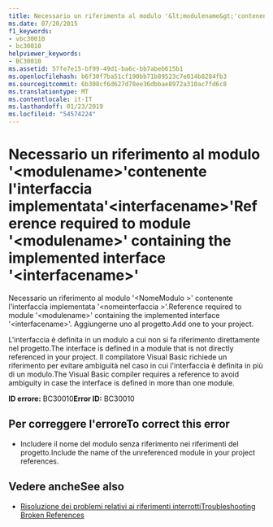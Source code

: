 ```yaml
---
title: Necessario un riferimento al modulo '&lt;modulename&gt;'contenente l'interfaccia implementata'&lt;interfacename&gt;'
ms.date: 07/20/2015
f1_keywords:
- vbc30010
- bc30010
helpviewer_keywords:
- BC30010
ms.assetid: 57fe7e15-bf99-49d1-ba6c-bb7abeb615b1
ms.openlocfilehash: b6f30f7ba51cf190bb71b89523c7e014b8284fb3
ms.sourcegitcommit: 6b308cf6d627d78ee36dbbae8972a310ac7fd6c8
ms.translationtype: MT
ms.contentlocale: it-IT
ms.lasthandoff: 01/23/2019
ms.locfileid: "54574224"
---
```

# <a name="reference-required-to-module-ltmodulenamegt-containing-the-implemented-interface-ltinterfacenamegt"></a><span data-ttu-id="2f7ec-102">Necessario un riferimento al modulo '&lt;modulename&gt;'contenente l'interfaccia implementata'&lt;interfacename&gt;'</span><span class="sxs-lookup"><span data-stu-id="2f7ec-102">Reference required to module '&lt;modulename&gt;' containing the implemented interface '&lt;interfacename&gt;'</span></span>
<span data-ttu-id="2f7ec-103">Necessario un riferimento al modulo '\<NomeModulo >' contenente l'interfaccia implementata '\<nomeinterfaccia >'.</span><span class="sxs-lookup"><span data-stu-id="2f7ec-103">Reference required to module '\<modulename>' containing the implemented interface '\<interfacename>'.</span></span> <span data-ttu-id="2f7ec-104">Aggiungerne uno al progetto.</span><span class="sxs-lookup"><span data-stu-id="2f7ec-104">Add one to your project.</span></span>  
  
 <span data-ttu-id="2f7ec-105">L'interfaccia è definita in un modulo a cui non si fa riferimento direttamente nel progetto.</span><span class="sxs-lookup"><span data-stu-id="2f7ec-105">The interface is defined in a module that is not directly referenced in your project.</span></span> <span data-ttu-id="2f7ec-106">Il compilatore Visual Basic richiede un riferimento per evitare ambiguità nel caso in cui l'interfaccia è definita in più di un modulo.</span><span class="sxs-lookup"><span data-stu-id="2f7ec-106">The Visual Basic compiler requires a reference to avoid ambiguity in case the interface is defined in more than one module.</span></span>  
  
 <span data-ttu-id="2f7ec-107">**ID errore:** BC30010</span><span class="sxs-lookup"><span data-stu-id="2f7ec-107">**Error ID:** BC30010</span></span>  
  
## <a name="to-correct-this-error"></a><span data-ttu-id="2f7ec-108">Per correggere l'errore</span><span class="sxs-lookup"><span data-stu-id="2f7ec-108">To correct this error</span></span>  
  
-   <span data-ttu-id="2f7ec-109">Includere il nome del modulo senza riferimento nei riferimenti del progetto.</span><span class="sxs-lookup"><span data-stu-id="2f7ec-109">Include the name of the unreferenced module in your project references.</span></span>  
  
## <a name="see-also"></a><span data-ttu-id="2f7ec-110">Vedere anche</span><span class="sxs-lookup"><span data-stu-id="2f7ec-110">See also</span></span>

- [<span data-ttu-id="2f7ec-111">Risoluzione dei problemi relativi ai riferimenti interrotti</span><span class="sxs-lookup"><span data-stu-id="2f7ec-111">Troubleshooting Broken References</span></span>](/visualstudio/ide/troubleshooting-broken-references)
